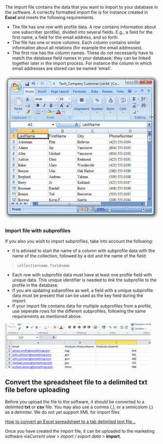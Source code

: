 The import file contains the data that you want to import to your
database in the software. A correctly formatted import file is for
instance created in **Excel** and meets the following requirements.

-   The file has one row with profile data. A row contains information
    about one subscriber (profile), divided into several fields. E.g., a
    field for the first name, a field for the email address, and so
    forth.
-   The file has one or more columns. Each column contains similar
    information about all relations (for example the email addresses).
-   The first row has the column names. These do not necessarily have to
    match the database field names in your database; they can be linked
    together later in the import process. For instance the column in
    which email addresses are stored can be named 'email'.

![Import file ](images/excelimportfile.png)

### Import file with subprofiles

If you also you wish to import subprofiles, take into account the
following:

-   It is advised to start the name of a column with subprofile data
    with the name of the collection, followed by a dot and the name of
    the field:

> `collectionname.fieldname`

-   Each row with subprofile data must have at least one profile field
    with unique data. This unique identifier is needed to link the
    subprofile to the profile in the database.
-   If you are updating subprofiles as well, a field with a unique
    subprofile data must be present that can be used as the key field
    during the import.
-   If your import file contains data for multiple subprofiles from a
    profile, use seperate rows for the different subprofiles, following
    the same requirements as mentioned above.

![](images/importer12.png)

Convert the spreadsheet file to a delimited txt file before uploading
---------------------------------------------------------------------

Before you upload the file to the software, it should be converted to a
delimited **txt** or **csv** file. You may also use a comma (,), or a
semicolom (;) as a delimiter. We do not yet support XML for import files

[How to convert an Excel spreadsheet to a tab delimited text
file...](http://www.howtogeek.com/79991/convert-an-excel-spreadsheet-to-a-tab-delimited-text-file/)

Once you have created the import file, it can be uploaded to the
marketing software via*Current view \> import / export data \>*
**import**.
